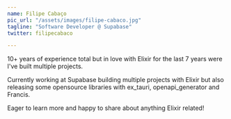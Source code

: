 ```yaml
---
name: Filipe Cabaço
pic_url: "/assets/images/filipe-cabaco.jpg"
tagline: "Software Developer @ Supabase"
twitter: filipecabaco

---
```

10+ years of experience total but in love with Elixir for the last 7 years were I've built multiple projects.

Currently working at Supabase building multiple projects with Elixir but also releasing some opensource libraries with ex_tauri, openapi_generator and Francis.

Eager to learn more and happy to share about anything Elixir related!